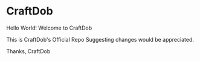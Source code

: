 # CraftDob

Hello World!
Welcome to CraftDob

This is CraftDob's Official Repo
Suggesting changes would be appreciated.

Thanks,
 CraftDob
